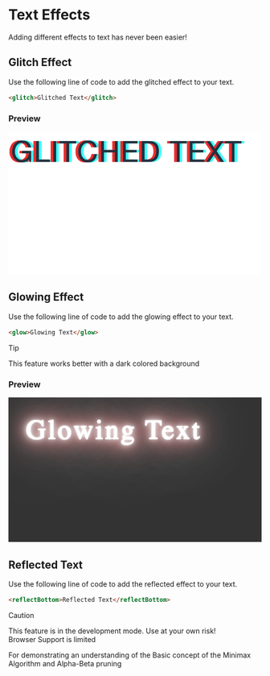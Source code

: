 # Text Effects

Adding different effects to text has never been easier!

## Glitch Effect

Use the following line of code to add the glitched effect to your text.

```html
<glitch>Glitched Text</glitch>
```

### Preview
![Glitched Text Preview](gt.png)


## Glowing Effect

Use the following line of code to add the glowing effect to your text.

```html
<glow>Glowing Text</glow>
```

> [!TIP]
> This feature works better with a dark colored background

### Preview
![Glowing Text Preview](glowT.png)


## Reflected Text

Use the following line of code to add the reflected effect to your text.

```html
<reflectBottom>Reflected Text</reflectBottom>
```
> [!CAUTION]
> This feature is in the development mode. Use at your own risk!<br>Browser Support is limited

For demonstrating an understanding of the Basic concept of the Minimax Algorithm and Alpha-Beta pruning